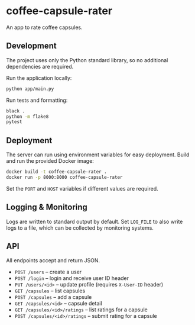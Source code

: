 # coffee-capsule-rater

An app to rate coffee capsules.

## Development

The project uses only the Python standard library, so no additional
dependencies are required.

Run the application locally:

```bash
python app/main.py
```

Run tests and formatting:

```bash
black .
python -m flake8
pytest
```

## Deployment

The server can run using environment variables for easy deployment.  Build and
run the provided Docker image:

```bash
docker build -t coffee-capsule-rater .
docker run -p 8000:8000 coffee-capsule-rater
```

Set the ``PORT`` and ``HOST`` variables if different values are required.

## Logging & Monitoring

Logs are written to standard output by default.  Set ``LOG_FILE`` to also write
logs to a file, which can be collected by monitoring systems.

## API

All endpoints accept and return JSON.

- ``POST /users`` – create a user
- ``POST /login`` – login and receive user ID header
- ``PUT /users/<id>`` – update profile (requires ``X-User-ID`` header)
- ``GET /capsules`` – list capsules
- ``POST /capsules`` – add a capsule
- ``GET /capsules/<id>`` – capsule detail
- ``GET /capsules/<id>/ratings`` – list ratings for a capsule
- ``POST /capsules/<id>/ratings`` – submit rating for a capsule

